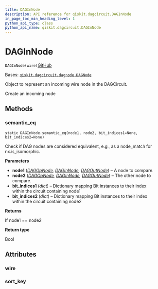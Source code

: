 ```yaml
---
title: DAGInNode
description: API reference for qiskit.dagcircuit.DAGInNode
in_page_toc_min_heading_level: 1
python_api_type: class
python_api_name: qiskit.dagcircuit.DAGInNode
---
```


# DAGInNode

<span id="qiskit.dagcircuit.DAGInNode" />

`DAGInNode(wire)`[GitHub](https://github.com/qiskit/qiskit/tree/stable/0.41/qiskit/dagcircuit/dagnode.py "view source code")

Bases: [`qiskit.dagcircuit.dagnode.DAGNode`](qiskit.dagcircuit.DAGNode "qiskit.dagcircuit.dagnode.DAGNode")

Object to represent an incoming wire node in the DAGCircuit.

Create an incoming node

## Methods

### semantic\_eq

<span id="qiskit.dagcircuit.DAGInNode.semantic_eq" />

`static DAGInNode.semantic_eq(node1, node2, bit_indices1=None, bit_indices2=None)`

Check if DAG nodes are considered equivalent, e.g., as a node\_match for nx.is\_isomorphic.

**Parameters**

*   **node1** ([*DAGOpNode*](qiskit.dagcircuit.DAGOpNode "qiskit.dagcircuit.DAGOpNode")*,* [*DAGInNode*](qiskit.dagcircuit.DAGInNode "qiskit.dagcircuit.DAGInNode")*,* [*DAGOutNode*](qiskit.dagcircuit.DAGOutNode "qiskit.dagcircuit.DAGOutNode")) – A node to compare.
*   **node2** ([*DAGOpNode*](qiskit.dagcircuit.DAGOpNode "qiskit.dagcircuit.DAGOpNode")*,* [*DAGInNode*](qiskit.dagcircuit.DAGInNode "qiskit.dagcircuit.DAGInNode")*,* [*DAGOutNode*](qiskit.dagcircuit.DAGOutNode "qiskit.dagcircuit.DAGOutNode")) – The other node to compare.
*   **bit\_indices1** (*dict*) – Dictionary mapping Bit instances to their index within the circuit containing node1
*   **bit\_indices2** (*dict*) – Dictionary mapping Bit instances to their index within the circuit containing node2

**Returns**

If node1 == node2

**Return type**

Bool

## Attributes

<span id="qiskit.dagcircuit.DAGInNode.wire" />

### wire

<span id="qiskit.dagcircuit.DAGInNode.sort_key" />

### sort\_key

